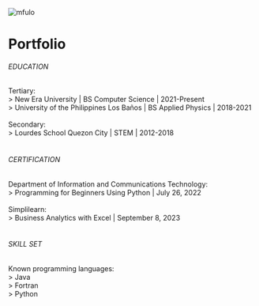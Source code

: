 <p align="left"> <img src="https://komarev.com/ghpvc/?username=mfulo&label=Profile%20views&color=0e75b6&style=flat" alt="mfulo"/> </p>
<h1><b>Portfolio</b></h1>
<h6>EDUCATION</h6>
  Tertiary:<br>
  > New Era University | BS Computer Science | 2021-Present <br>
  > University of the Philippines Los Baños | BS Applied Physics | 2018-2021 <br>
  <br>
 Secondary:<br>
  > Lourdes School Quezon City | STEM | 2012-2018 <br>
<br>
<h6>CERTIFICATION</h6>
  Department of Information and Communications Technology: <br>
  > Programming for Beginners Using Python | July 26, 2022 <br>
  <br>
  Simplilearn: <br>
  > Business Analytics with Excel | September 8, 2023 <br>
<br>
<h6>SKILL SET</h6>
  Known programming languages: <br>
  > Java <br>
  > Fortran <br>
  > Python <br>

